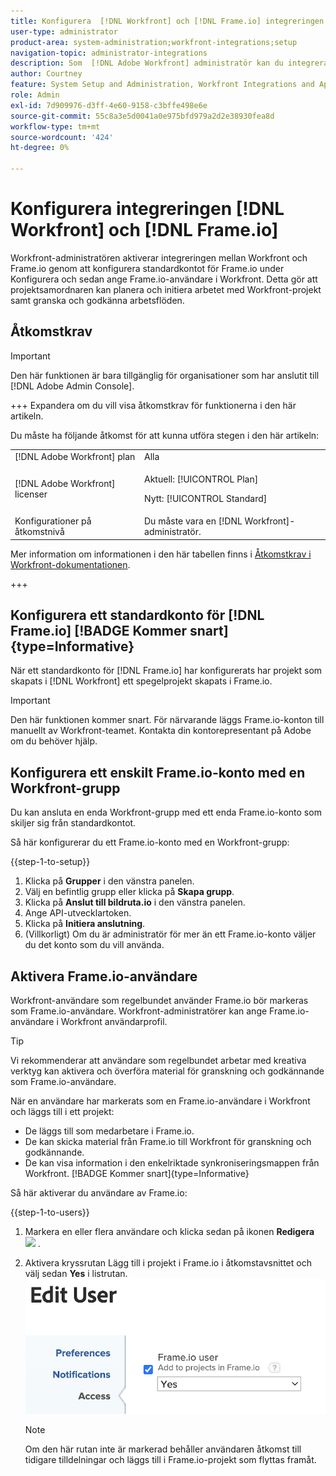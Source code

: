 ```yaml
---
title: Konfigurera  [!DNL Workfront] och [!DNL Frame.io] integreringen
user-type: administrator
product-area: system-administration;workfront-integrations;setup
navigation-topic: administrator-integrations
description: Som  [!DNL Adobe Workfront] administratör kan du integrera [!DNL Workfront] med [!DNL Frame.io] och ge din organisation ett smidigt sätt att granska och godkänna resurser.
author: Courtney
feature: System Setup and Administration, Workfront Integrations and Apps
role: Admin
exl-id: 7d909976-d3ff-4e60-9158-c3bffe498e6e
source-git-commit: 55c8a3e5d0041a0e975bfd979a2d2e38930fea8d
workflow-type: tm+mt
source-wordcount: '424'
ht-degree: 0%

---
```


# Konfigurera integreringen [!DNL Workfront] och [!DNL Frame.io]

Workfront-administratören aktiverar integreringen mellan Workfront och Frame.io genom att konfigurera standardkontot för Frame.io under Konfigurera och sedan ange Frame.io-användare i Workfront. Detta gör att projektsamordnaren kan planera och initiera arbetet med Workfront-projekt samt granska och godkänna arbetsflöden.


## Åtkomstkrav

>[!IMPORTANT]
>
>Den här funktionen är bara tillgänglig för organisationer som har anslutit till [!DNL Adobe Admin Console].

+++ Expandera om du vill visa åtkomstkrav för funktionerna i den här artikeln.

Du måste ha följande åtkomst för att kunna utföra stegen i den här artikeln:

<table>
  <tr>
   <td>[!DNL Adobe Workfront] plan</td>
   <td>Alla</td>
  </tr>
  <tr>
   <td>[!DNL Adobe Workfront] licenser
   </td>
   <td><p>Aktuell: [!UICONTROL Plan]</p>
   <p>Nytt: [!UICONTROL Standard]</p></td>
  </tr>
  <tr>
   <td>Konfigurationer på åtkomstnivå
   </td>
   <td>Du måste vara en [!DNL Workfront]-administratör.
   </td>
  </tr>

</table>

Mer information om informationen i den här tabellen finns i [Åtkomstkrav i Workfront-dokumentationen](/help/quicksilver/administration-and-setup/add-users/access-levels-and-object-permissions/access-level-requirements-in-documentation.md).

+++

## Konfigurera ett standardkonto för [!DNL Frame.io] [!BADGE Kommer snart]{type=Informative}

När ett standardkonto för [!DNL Frame.io] har konfigurerats har projekt som skapats i [!DNL Workfront] ett spegelprojekt skapats i Frame.io.

>[!IMPORTANT]
>
>Den här funktionen kommer snart. För närvarande läggs Frame.io-konton till manuellt av Workfront-teamet. Kontakta din kontorepresentant på Adobe om du behöver hjälp.

## Konfigurera ett enskilt Frame.io-konto med en Workfront-grupp

Du kan ansluta en enda Workfront-grupp med ett enda Frame.io-konto som skiljer sig från standardkontot.

Så här konfigurerar du ett Frame.io-konto med en Workfront-grupp:

{{step-1-to-setup}}

1. Klicka på **Grupper** i den vänstra panelen.
1. Välj en befintlig grupp eller klicka på **Skapa grupp**.
1. Klicka på **Anslut till bildruta.io** i den vänstra panelen.
1. Ange API-utvecklartoken.
1. Klicka på **Initiera anslutning**.
1. (Villkorligt) Om du är administratör för mer än ett Frame.io-konto väljer du det konto som du vill använda.

## Aktivera Frame.io-användare

Workfront-användare som regelbundet använder Frame.io bör markeras som Frame.io-användare. Workfront-administratörer kan ange Frame.io-användare i Workfront användarprofil.

>[!TIP]
>
>Vi rekommenderar att användare som regelbundet arbetar med kreativa verktyg kan aktivera och överföra material för granskning och godkännande som Frame.io-användare.

När en användare har markerats som en Frame.io-användare i Workfront och läggs till i ett projekt:

* De läggs till som medarbetare i Frame.io. <!--do we need to be more explicit about a frame license being provisioned for them?-->
* De kan skicka material från Frame.io till Workfront för granskning och godkännande.
* De kan visa information i den enkelriktade synkroniseringsmappen från Workfront. [!BADGE Kommer snart]{type=Informative}

Så här aktiverar du användare av Frame.io:

{{step-1-to-users}}

1. Markera en eller flera användare och klicka sedan på ikonen **Redigera** ![](assets/edit-icon.png) .
1. Aktivera kryssrutan Lägg till i projekt i Frame.io i åtkomstavsnittet och välj sedan **Yes** i listrutan.
   ![](assets/add-to-frame-project.png)

   >[!NOTE]
   >
   >Om den här rutan inte är markerad behåller användaren åtkomst till tidigare tilldelningar och läggs till i Frame.io-projekt som flyttas framåt.<!-- If the user is deactivated, they lose all access to previous assignments and are removed from the Frame.io account.-->
